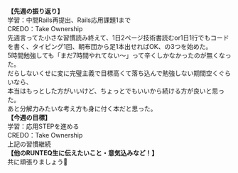 **【先週の振り返り】**<br>
学習：中間Rails再提出、Rails応用課題1まで<br>
CREDO：Take Ownership<br>
先週言ってた小さな習慣読み終えて、1日2ページ技術書読むor1日1行でもコードを書く、タイピング1回、朝布団から足1本出せればOK、の3つを始めた。<br>
5時間勉強しても「まだ7時間やれてない〜」って辛くしかなかったのが無くなった。<br>
だらしないくせに変に完璧主義で目標高くて落ち込んで勉強しない期間空くぐらいなら、<br>
本当はもっとした方がいいけど、ちょっとでもいいから続ける方が良いと思った。<br>
あと分解力みたいな考え方も身に付く本だと思った。<br>
**【今週の目標】**<br>
学習：応用STEPを進める<br>
CREDO：Take Ownership<br>
上記の習慣継続<br>
**【他のRUNTEQ生に伝えたいこと・意気込みなど！】**<br>
共に頑張りましょう🐥
